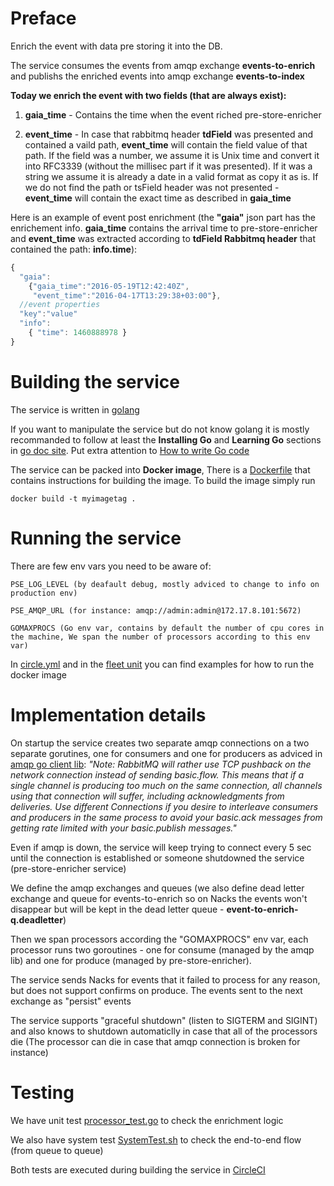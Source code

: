 # Preface
Enrich the event with data pre storing it into the DB.

The service consumes the events from amqp exchange **events-to-enrich** and publishs the enriched events into amqp exchange **events-to-index**

**Today we enrich the event with two fields (that are always exist):**

1. **gaia_time** - Contains the time when the event riched pre-store-enricher

2. **event_time** - In case that rabbitmq header **tdField** was presented and contained a vaild path, **event_time** will contain the field value of that path. If the field was a number, we assume it is Unix time and convert it into RFC3339 (without the millisec part if it was presented). If it was a string we assume it is already a date in a valid format as copy it as is. If we do not find the path or tsField header was not presented - **event_time** will contain the exact time as described in **gaia_time**


Here is an example of event post enrichment (the **"gaia"** json part has the enrichement info. **gaia_time** contains the arrival time to pre-store-enricher and **event_time** was extracted according to **tdField Rabbitmq header** that contained the path: **info.time**):
```javascript
{
  "gaia":
    {"gaia_time":"2016-05-19T12:42:40Z", 
     "event_time":"2016-04-17T13:29:38+03:00"},
  //event properties
  "key":"value" 
  "info": 
    { "time": 1460888978 }
}
```

# Building the service
The service is written in [golang](https://golang.org/)

If you want to manipulate the service but do not know golang it is mostly recommanded to follow at least the **Installing Go** and **Learning Go** sections in [go doc site](https://golang.org/doc/). Put extra attention to [How to write Go code](https://golang.org/doc/code.html) 

The service can be packed into **Docker image**, There is a [Dockerfile](https://github.com/gaia-adm/pre-store-enricher/blob/master/Dockerfile) that contains instructions for building the image. To build the image simply run 
```docker
docker build -t myimagetag .
```

# Running the service
There are few env vars you need to be aware of:
```
PSE_LOG_LEVEL (by deafault debug, mostly adviced to change to info on production env)
```

```
PSE_AMQP_URL (for instance: amqp://admin:admin@172.17.8.101:5672)
```

```
GOMAXPROCS (Go env var, contains by default the number of cpu cores in the machine, We span the number of processors according to this env var)
```

In [circle.yml](https://github.com/gaia-adm/pre-store-enricher/blob/master/circle.yml) and in the [fleet unit](https://github.com/gaia-adm/pre-store-enricher/blob/master/pre-store-enricher.service) you can find examples for how to run the docker image

# Implementation details
On startup the service creates two separate amqp connections on a two separate gorutines, one for consumers and one for producers as adviced in [amqp go client lib](https://godoc.org/github.com/streadway/amqp):
*"Note: RabbitMQ will rather use TCP pushback on the network connection instead of sending basic.flow. This means that if a single channel is producing too much on the same connection, all channels using that connection will suffer, including acknowledgments from deliveries. Use different Connections if you desire to interleave consumers and producers in the same process to avoid your basic.ack messages from getting rate limited with your basic.publish messages."*

Even if amqp is down, the service will keep trying to connect every 5 sec until the connection is established or someone shutdowned the service (pre-store-enricher service)

We define the amqp exchanges and queues (we also define dead letter exchange and queue for events-to-enrich so on Nacks the events won't disappear but will be kept in the dead letter queue - **event-to-enrich-q.deadletter**)

Then we span processors according the "GOMAXPROCS" env var, each processor runs two goroutines - one for consume (managed by the amqp lib) and one for produce (managed by pre-store-enricher).

The service sends Nacks for events that it failed to process for any reason, but does not support confirms on produce.
The events sent to the next exchange as "persist" events

The service supports "graceful shutdown" (listen to SIGTERM and SIGINT) and also knows to shutdown automaticlly in case that all of the processors die (The processor can die in case that amqp connection is broken for instance)

# Testing

We have unit test [processor_test.go](https://github.com/gaia-adm/pre-store-enricher/blob/master/amqphandler/processor_test.go) to check the enrichment logic

We also have system test [SystemTest.sh](https://github.com/gaia-adm/pre-store-enricher/blob/master/SystemTest.sh) to check the end-to-end flow (from queue to queue)

Both tests are executed during building the service in [CircleCI](https://circleci.com/gh/gaia-adm/pre-store-enricher)




